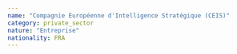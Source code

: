 ```yaml
---
name: "Compagnie Européenne d'Intelligence Stratégique (CEIS)"
category: private_sector
nature: "Entreprise"
nationality: FRA
---
```

    